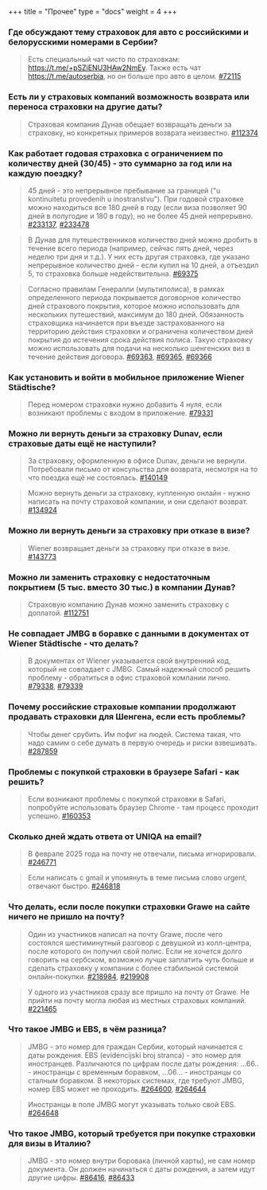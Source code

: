 +++
title = "Прочее"
type = "docs"
weight = 4
+++



### Где обсуждают тему страховок для авто с российскими и белорусскими номерами в Сербии?


> Есть специальный чат чисто по страховкам: https://t.me/+pSZiENU3HAw2NmEy. Также есть чат https://t.me/autoserbia, но он больше про авто в целом.
> [#72115](https://t.me/c/1608823685/29756/72115)



### Есть ли у страховых компаний возможность возврата или переноса страховки на другие даты?


> Страховая компания Дунав обещает возвращать деньги за страховку, но конкретных примеров возврата неизвестно.
> [#112374](https://t.me/c/1608823685/29756/112374)



### Как работает годовая страховка с ограничением по количеству дней (30/45) - это суммарно за год или на каждую поездку?


> 45 дней - это непрерывное пребывание за границей ("u kontinuitetu provedenih u inostranstvu"). При годовой страховке можно находиться все 180 дней в году (если виза позволяет 90 дней в полугодие и 180 в году), но не более 45 дней непрерывно.
> [#233137](https://t.me/c/1608823685/29756/233137), [#233478](https://t.me/c/1608823685/29756/233478)



> В Дунав для путешественников количество дней можно дробить в течение всего периода (например, сейчас пять дней, через неделю три дня и т.д.). У них есть другая страховка, где указано непрерывное количество дней - если купил на 10 дней, а отъездил 5, то страховка больше недействительна.
> [#69375](https://t.me/c/1608823685/29756/69375)



> Согласно правилам Генералли (мультиполиса), в рамках определенного периода покрывается договорное количество дней страхового покрытия, которое можно использовать для нескольких путешествий, максимум до 180 дней. Обязанность страховщика начинается при въезде застрахованного на территорию действия страховки и ограничена количеством дней покрытия до истечения срока действия полиса. Такую страховку можно использовать для подачи на несколько шенгенских виз в течение действия договора.
> [#69363](https://t.me/c/1608823685/29756/69363), [#69365](https://t.me/c/1608823685/29756/69365), [#69366](https://t.me/c/1608823685/29756/69366)



### Как установить и войти в мобильное приложение Wiener Städtische?


> Перед номером страховки нужно добавить 4 нуля, если возникают проблемы с входом в приложение.
> [#79331](https://t.me/c/1608823685/29756/79331)



### Можно ли вернуть деньги за страховку Dunav, если страховые даты ещё не наступили?


> За страховку, оформленную в офисе Dunav, деньги не вернули. Потребовали письмо от консульства для возврата, несмотря на то что поездка ещё не состоялась.
> [#140149](https://t.me/c/1608823685/29756/140149)



> Можно вернуть деньги за страховку, купленную онлайн - нужно написать на почту страховой компании, и они сделают возврат.
> [#134924](https://t.me/c/1608823685/29756/134924)



### Можно ли вернуть деньги за страховку при отказе в визе?


> Wiener возвращает деньги за страховку при отказе в визе.
> [#143773](https://t.me/c/1608823685/29756/143773)



### Можно ли заменить страховку с недостаточным покрытием (5 тыс. вместо 30 тыс.) в компании Дунав?


> Страховую компанию Дунав можно заменить страховку с доплатой.
> [#112751](https://t.me/c/1608823685/29756/112751)



### Не совпадает JMBG в боравке с данными в документах от Wiener Städtische - что делать?


> В документах от Wiener указывается свой внутренний код, который не совпадает с JMBG. Самый надежный способ решить проблему - обратиться в офис страховой компании лично.
> [#79338](https://t.me/c/1608823685/29756/79338), [#79339](https://t.me/c/1608823685/29756/79339)



### Почему российские страховые компании продолжают продавать страховки для Шенгена, если есть проблемы?


> Чтобы денег срубить. Им пофиг на людей. Система такая, что надо самим о себе думать в первую очередь и риски взвешивать.
> [#287859](https://t.me/c/1608823685/29756/287859)



### Проблемы с покупкой страховки в браузере Safari - как решить?


> Если возникают проблемы с покупкой страховки в Safari, попробуйте использовать браузер Chrome - там процесс проходит успешно.
> [#160353](https://t.me/c/1608823685/29756/160353)



### Сколько дней ждать ответа от UNIQA на email?


> В феврале 2025 года на почту не отвечали, письма игнорировали.
> [#246771](https://t.me/c/1608823685/29756/246771)



> Если написать с gmail и упомянуть в теме письма слово urgent, отвечают быстро.
> [#246818](https://t.me/c/1608823685/29756/246818)



### Что делать, если после покупки страховки Grawe на сайте ничего не пришло на почту?


> Один из участников написал на почту Grawe, после чего состоялся шестиминутный разговор с девушкой из колл-центра, после которого он получил свой полис. Если не хочется долго говорить на сербском, возможно лучше заплатить чуть больше и сделать страховку у компании с более стабильной системой онлайн-покупки.
> [#218984](https://t.me/c/1608823685/29756/218984), [#219908](https://t.me/c/1608823685/29756/219908)



> У одного из участников сразу все пришло на почту от Grawe. Не прийти на почту могла любая из местных страховых компаний.
> [#221465](https://t.me/c/1608823685/29756/221465)



### Что такое JMBG и EBS, в чём разница?


> JMBG - это номер для граждан Сербии, который начинается с даты рождения. EBS (evidencijski broj stranca) - это номер для иностранцев. Различаются по цифрам после даты рождения: ...66.. - иностранцы с временным боравком, ...06... - иностранцы со сталным боравком. В некоторых системах, где требуют JMBG, номер EBS может не проходить.
> [#264600](https://t.me/c/1608823685/29756/264600), [#264644](https://t.me/c/1608823685/29756/264644)



> Иностранцы в поле JMBG могут указывать только свой EBS.
> [#264648](https://t.me/c/1608823685/29756/264648)



### Что такое JMBG, который требуется при покупке страховки для визы в Италию?


> JMBG - это номер внутри боровака (личной карты), не сам номер документа. Он должен начинаться с даты рождения, а затем идут другие цифры.
> [#86416](https://t.me/c/1608823685/29756/86416), [#86433](https://t.me/c/1608823685/29756/86433)



